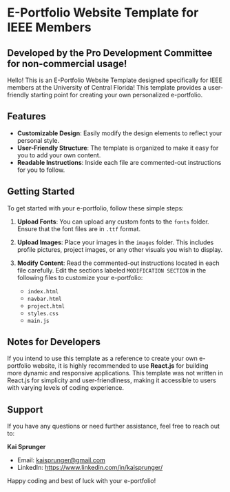 # E-Portfolio Website Template for IEEE Members
## Developed by the Pro Development Committee for non-commercial usage! 

Hello! This is an E-Portfolio Website Template designed specifically for IEEE members at the University of Central Florida! This template provides a user-friendly starting point for creating your own personalized e-portfolio. 

## Features
- **Customizable Design**: Easily modify the design elements to reflect your personal style.
- **User-Friendly Structure**: The template is organized to make it easy for you to add your own content.
- **Readable Instructions**: Inside each file are commented-out instructions for you to follow.

## Getting Started
To get started with your e-portfolio, follow these simple steps:

1. **Upload Fonts**: You can upload any custom fonts to the `fonts` folder. Ensure that the font files are in `.ttf` format.
   
2. **Upload Images**: Place your images in the `images` folder. This includes profile pictures, project images, or any other visuals you wish to display.

3. **Modify Content**: Read the commented-out instructions located in each file carefully. Edit the sections labeled `MODIFICATION SECTION` in the following files to customize your e-portfolio:
   - `index.html`
   - `navbar.html`
   - `project.html`
   - `styles.css`
   - `main.js`

## Notes for Developers

If you intend to use this template as a reference to create your own e-portfolio website, it is highly recommended to use **React.js** for building more dynamic and responsive applications. This template was not written in React.js for simplicity and user-friendliness, making it accessible to users with varying levels of coding experience.

## Support

If you have any questions or need further assistance, feel free to reach out to:

**Kai Sprunger**  
- Email: kaisprunger@gmail.com
- LinkedIn: https://www.linkedin.com/in/kaisprunger/

Happy coding and best of luck with your e-portfolio!
